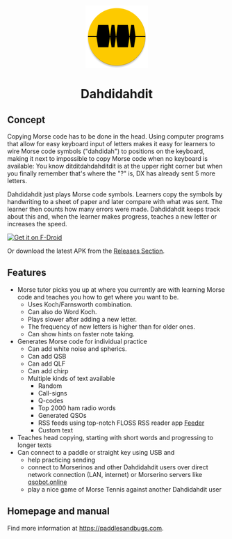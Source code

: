 <p align="center"><img src="https://github.com/matthiasjordan/dahdidahdit/blob/main/app/src/main/res/mipmap-xxhdpi/ic_launcher_round.png" alt="Logo" /></p>

<h1 align="center">Dahdidahdit</h1>

## Concept

Copying Morse code has to be done in the head. Using computer programs that
allow for easy keyboard input of letters makes it easy for learners to wire
Morse code symbols ("dahdidah") to positions on the keyboard, making it next
to impossible to copy Morse code when no keyboard is available: You know
ditditdahdahditdit is at the upper right corner but when you finally
remember that's where the "?" is, DX has already sent 5 more letters.

Dahdidahdit just plays Morse code symbols. Learners copy the symbols by
handwriting to a sheet of paper and later compare with what was sent.
The learner then counts how many errors were made. Dahdidahdit keeps track
about this and, when the learner makes progress, teaches a new letter or
increases the speed.

[<img src="https://fdroid.gitlab.io/artwork/badge/get-it-on.png"
     alt="Get it on F-Droid"
     height="80">](https://f-droid.org/packages/com.paddlesandbugs.dahdidahdit/)

Or download the latest APK from the [Releases Section](https://github.com/matthiasjordan/dahdidahdit/releases/latest).

## Features

* Morse tutor picks you up at where you currently are with learning Morse code and
  teaches you how to get where you want to be.
    * Uses Koch/Farnsworth combination.
    * Can also do Word Koch.
    * Plays slower after adding a new letter.
    * The frequency of new letters is higher than for older ones.
    * Can show hints on faster note taking.
* Generates Morse code for individual practice
    * Can add white noise and spherics.
    * Can add QSB
    * Can add QLF
    * Can add chirp
    * Multiple kinds of text available
        * Random
        * Call-signs
        * Q-codes
        * Top 2000 ham radio words
        * Generated QSOs
        * RSS feeds using top-notch FLOSS RSS reader app [Feeder](https://github.com/spacecowboy/Feeder)
        * Custom text
* Teaches head copying, starting with short words and progressing to longer
texts
* Can connect to a paddle or straight key using USB and
    * help practicing sending
    * connect to Morserinos and other Dahdidahdit users over direct network connection (LAN, 
      internet) or Morserino servers like [qsobot.online](https://qsobot.online/)
    * play a nice game of Morse Tennis against another Dahdidahdit user

## Homepage and manual

Find more information at https://paddlesandbugs.com.

